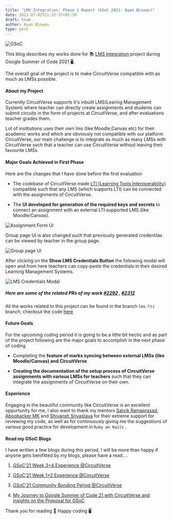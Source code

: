 ```yaml
---
title: "LMS Integration: Phase 1 Report (GSoC 2021- Ayan Biswas)"
date: 2021-07-02T21:32:37+05:30
draft: true
author: Ayan Biswas
type: post
---
```


![GSoC](/images/gsoc_cover.png)

This blog describes my works done for 📚 [LMS Integration](https://summerofcode.withgoogle.com/projects/#6282924346834944) project during Google Summer of Code 2021 🖥.

The overall goal of the project is to make CircuitVerse compatible with as much as LMSs possible.

#### About my Project

Currently CircuitVerse supports it's inbuilt LMS(Learing Management System) where teacher can directly create assignments and students can submit circuits in the form of projects at CircuitVerse, and after evaluations teacher grades them.

Lot of institutions uses their own lms (like Moodle,Canvas etc) for their academic works and which are obviously not compatible with our platform CircuitVerse, our main challenge is to integrate as much as many LMSs with CircuitVerse such that a teacher can use CircuitVerse without leaving their favourite LMSs.

#### Major Goals Achieved in First Phase

Here are the changes that I have done before the first evaluation

* The codebase of CircuitVerse made [LTI (Learning Tools Interoperability)](https://www.imsglobal.org/activity/learning-tools-interoperability) compatible such that any LMS (which supports LTI) can be connected with the assignments of CircuitVerse.

* The **UI developed for generation of the required keys and secrets** to connect an assignment with an external LTI supported LMS (like Moodle/Canvas).

![Assignment Form UI](/images/ayan-biswas-GSoC2021/Ayan_LMS_First_formUI.png)

Group page UI is also changed such that previously generated credentilas can be viewed by teacher in the group page.

![Group page UI](/images/ayan-biswas-GSoC2021/Ayan_LMS_First_GroupUI.png)

After clicking on the **Show LMS Credentials Button** the following modal will open and from here teachers can copy-paste the credentials in their desired Learning Management Systems.

![LMS Credentials Modal](/images/ayan-biswas-GSoC2021/Ayan_LMS_First_lmsmodal.png)

##### Here are some of the related PRs of my work [#2292](https://github.com/CircuitVerse/CircuitVerse/pull/2292) , [#2312](https://github.com/CircuitVerse/CircuitVerse/pull/2312)

All the works related to this project can be found in the branch ```lms-lti``` branch, checkout the code [here](https://github.com/CircuitVerse/CircuitVerse/tree/lms-lti)

#### Future Goals

For the upcoming coding period it is going to be a little bit hectic and as part of the project following are the major goals to accomplish in the next phase of coding

* Completing the **feature of marks syncing between external LMSs (like Moodle/Canvas) and CircuitVerse**

* **Creating the documentation of the setup process of CircuitVerse assignments with various LMSs for teachers** such that they can integrate the assignments of CircuitVerse on their own.

#### Experience

Engaging in the beautiful community like CircuitVerse is an excellent oppurtunity for me, I also want to thank my mentors [Satvik Ramaprasad](https://github.com/satu0king/), [Aboobacker MK](https://github.com/tachyons) and [Shivansh Srivastava](https://github.com/Shivansh2407) for their extreme support for reviewing my code, as well as for continuously giving me the suggestions of various good practice for development in ```Ruby on Rails``` .

#### Read my GSoC Blogs

I have written a few blogs during this period, I will be more than happy if anyone gets benifitted by my blogs, please have a read....

1. [GSoC’21 Week 3+4 Experience @CircuitVerse](https://ayanbiswas184.medium.com/gsoc21-week-3-4-experience-circuitverse-156e8a19988d)

2. [GSoC’21 Week 1+2 Experience @CircuitVerse](https://ayanbiswas184.medium.com/gsoc21-week-1-2-experience-circuitverse-186f0daffe5d)

3. [GSoC’21 Community Bonding Period @CircuitVerse](https://ayanbiswas184.medium.com/gsoc21-community-bonding-period-circuitverse-605131ed5167)

4. [My Journey to Google Summer of Code 21 with CircuitVerse and insights on the Proposal for GSoC](https://ayanbiswas184.medium.com/my-journey-to-google-summer-of-code-21-with-circuitverse-and-insights-on-the-proposal-for-gsoc-7038888d71c8)

Thank you for reading 🎉 Happy coding 🖥
